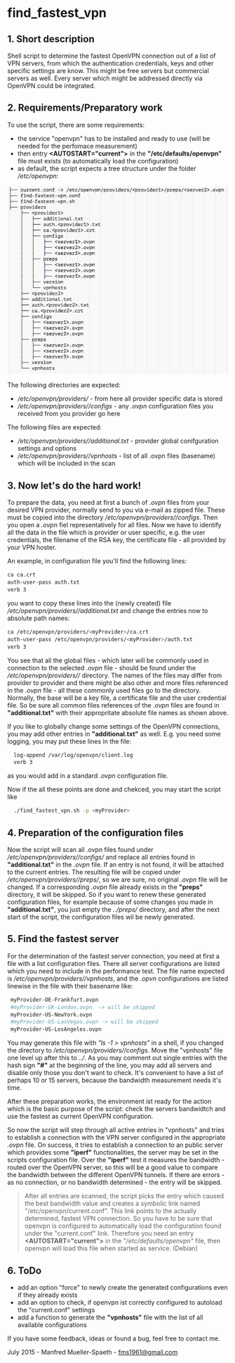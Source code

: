# find_fastest_vpn

## 1. Short description
Shell script to determine the fastest OpenVPN connection out of a list of VPN servers, from which the authentication credentials, keys and other specific settings are know. This might be free servers but commercial servers as well. Every server which might be addressed directly via OpenVPN could be integrated.

## 2. Requirements/Preparatory work
To use the script, there are some requirements:

- the service "openvpn" has to be installed and ready to use (will be needed for the perfomace measurement)
- then entry **<AUTOSTART="current">** in the **"/etc/defaults/openvpn"** file must exists (to automatically load the configuration)
- as default, the script expects a tree structure under the folder */etc/openvpn*:

![Alt text](resources/tree.png?raw=true "Expected file tree (example)")

The following directories are expected:
- */etc/openvpn/providers/<myProvider>* - from here all provider specific data is stored
- */etc/openvpn/providers/<myProvider>/configs* - any *.ovpn* configuration files you received from you provider go here

The following files are expected:
- */etc/openvpn/providers/<myProvider>/additional.txt* - provider global conifguration settings and options
- */etc/openvpn/providers/<myProvider>/vpnhosts* - list of all .ovpn files (basename) which will be included in the scan

## 3. Now let's do the hard work!
To prepare the data, you need at first a bunch of *.ovpn* files from your desired VPN provider, normally send to you via e-mail as zipped file. These must be copied into the directory */etc/openvpn/providers/<myProvider>/configs*. Then you open a *.ovpn* fiel representatively for all files. Now we have to identify all the data in the file which is provider or user specific, e.g. the user credentials, the filename of the RSA key, the certificate file - all provided by your VPN hoster.

An example, in configuration file you'll find the following lines:

```bash
ca ca.crt
auth-user-pass auth.txt
verb 3
```
you want to copy these lines into the (newly created) file */etc/openvpn/providers/<myProvider>/additional.txt* and change the entries now to absolute path names:

```bash
ca /etc/openvpn/providers/<myProvider>/ca.crt
auth-user-pass /etc/openvpn/providers/<myProvider>/auth.txt
verb 3
```
You see that all the global files - which later will be commonly used in connection to the selected *.ovpn* file - should be found under the */etc/openvpn/providers/<myProvider>/* directory. The names of the files may differ from provider to provider and there might be also other and more files referenced in the *.ovpn* file - all these commonly used files go to the <myProvider> directory. Normally, the base will be a key file, a certificate file and the user credential file. So be sure all common files references of the *.ovpn* files are found in **"additional.txt"** with their appropritate absolute file names as shown above.

If you like to globally change some settings of the OpenVPN connections, you may add other entries in **"additional.txt"** as well. E.g. you need some logging, you may put these lines in the file:

```bash
  log-append /var/log/openvpn/client.log
  verb 3
```
as you would add in a standard *.ovpn* configuration file.

Now if the all these points are done and chekced, you may start the script like

```bash
  ./find_fastest_vpn.sh -p <myProvider>
```
  
## 4. Preparation of the configuration files
Now the script will scan all .ovpn files found under */etc/openvpn/providers/<myProvider>/configs/* and replace all entries found in **"additional.txt"** in the *.ovpn* file. If an entry is not found, it will be attached to the current entries. The resulting file will be copied under */etc/openvpn/providers/<myProvider>/preps/*, so we are sure, no original *.ovpn* file will be changed. If a corresponding *.ovpn* file already exists in the **"preps"** directory, it will be skipped. So if you want to renew these generated configuration files, for example because of some changes you made in **"additional.txt"**, you just empty the *../preps/* directory, and after the next start of the script, the configuration files wil be newly generated.

## 5. Find the fastest server
For the determination of the fastest server connection, you need at first a file with a list configuration files. There all server configurations are listed which you need to include in the performance test. The file name expected is */etc/openvpn/providers/<myProvider>/vpnhosts*, and the *.opvn* configurations are listed linewise in the file with their basename like:

  ```bash
   myProvider-DE-Frankfurt.ovpn
   #myProvider-UK-London.ovpn  -> will be skipped
   myProvider-US-NewYork.ovpn
   #myProvider-US-LasVegas.ovpn -> will be skipped
   myProvider-US-LosAngeles.ovpn
   ```
You may generate this file with *"ls -1 > vpnhosts"* in a shell, if you changed the directory to */etc/openvpn/providers/<myProvider>/configs*. Move the "vpnhosts" file one level up after this to *../<myProvider>*. As you may comment out single entries with the hash sign **"#"** at the beginning of the line, you may add all servers and disable only those you don't want to check. It's convenient to have a list of perhaps 10 or 15 servers, because the bandwidth measurement needs it's time.

After these preparation works, the environment ist ready for the action which is the basic purpose of the script: check the servers bandwidtch and use the fastest as current OpenVPN configuration.

So now the script will step through all active entries in "vpnhosts" and tries to establish a connection with the VPN server configured in the appropriate *.ovpn* file. On success, it tries to establish a connection to an public server which provides some **"iperf"** functionalities, the server may be set in the scripts configuration file. Over the **"iperf"** test it measures the bandwidth - routed over the OpenVPN server, so this will be a good value to compare the bandwidth between the different OpenVPN tunnels. If there are errors - as no connection, or no bandwidth determined - the entry will be skipped.

> After all entries are scanned, the script picks the entry which caused the best bandwidth value and creates a symbolic link named "/etc/openvpn/current.conf". This link points to the actually determined, fastest VPN connection. So you have to be sure that openvpn is configured to automatically load the configuration found under the "current.conf" link. Therefore you need an entry **<AUTOSTART="current">** in the *"/etc/defaults/openvpn"* file, then openvpn will load this file when started as service. (Debian)

## 6. ToDo

- add an option "force" to newly create the generated configurations even if they already exists
- add an option to check, if openvpn ist correctly configured to autoload the "current.conf" settings
- add a function to generate the **"vpnhosts"** file with the list of all available configurations

If you have some feedback, ideas or found a bug, feel free to contact me.

July 2015 - Manfred Mueller-Spaeth - fms1961@gmail.com



